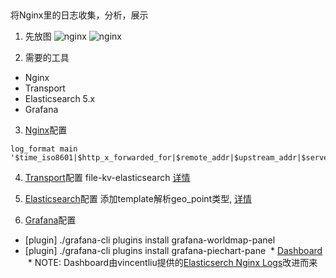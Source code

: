 ## 
将Nginx里的日志收集，分析，展示

1. 先放图
![nginx](https://github.com/luopengift/transport/blob/master/Image/png/nginx_log_analysis.png)
![nginx](https://github.com/luopengift/transport/blob/master/Image/png/worldmap.png)

2. 需要的工具
  * Nginx
  * Transport
  * Elasticsearch 5.x
  * Grafana
  
3. [Nginx](https://www.nginx.com/resources/wiki/)配置
```
log_format main '$time_iso8601|$http_x_forwarded_for|$remote_addr|$upstream_addr|$server_addr|$hostname|$http_host|$server_name|$http_referer|$status|$body_bytes_sent|$upstream_response_time|$request_time|$request_method|$https|$scheme|$request_uri|$http_user_agent|$args|$request_body';
```

4. [Transport](https://github.com/luopengift/transport)配置
file-kv-elasticsearch [详情](https://github.com/luopengift/transport/blob/master/test/nginx-kv-es.json)

5. [Elasticsearch](https://www.elastic.co/guide/en/elasticsearch/reference/current/index.html)配置
添加template解析geo_point类型, [详情](https://github.com/luopengift/transport/blob/master/test/elasticsearch/geoip.template.json)

6. [Grafana](http://docs.grafana.org/)配置
  * [plugin] ./grafana-cli plugins install grafana-worldmap-panel
  * [plugin] ./grafana-cli plugins install grafana-piechart-pane
  * [Dashboard](https://github.com/luopengift/transport/blob/master/test/grafana/nginx_es.template.json)
  * NOTE: Dashboard由vincentliu提供的[Elasticserch Nginx Logs](https://grafana.com/dashboards/2292)改进而来





